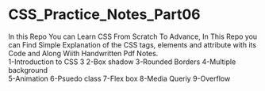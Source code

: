 # CSS_Practice_Notes_Part06
In this Repo You can Learn CSS From Scratch To Advance, In This Repo you can Find Simple Explanation of the CSS tags, elements and attribute with its Code and Along Wiith Handwritten Pdf Notes.<br>
1-Introduction to CSS 3
2-Box shadow
3-Rounded Borders
4-Multiple background  
5-Animation 
6-Psuedo class 
7-Flex box
8-Media Queriy 
9-Overflow
